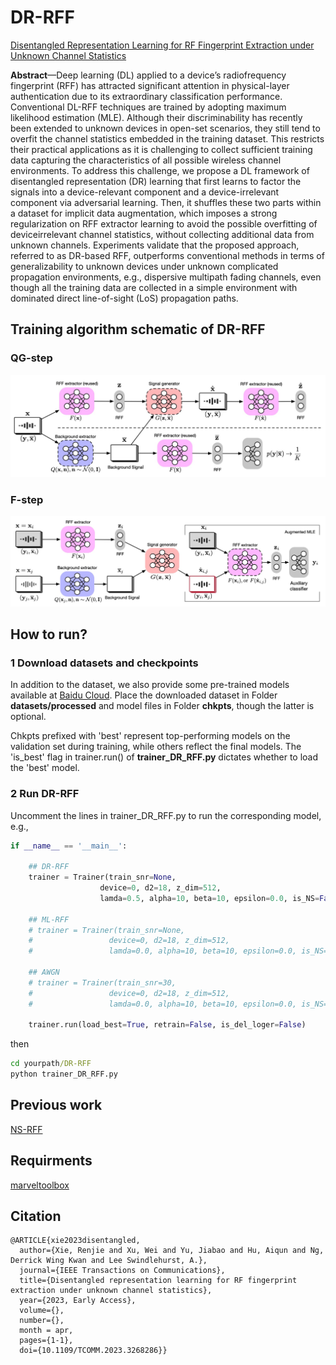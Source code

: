 # DR-RFF
[Disentangled Representation Learning for RF Fingerprint Extraction under Unknown Channel Statistics](https://ieeexplore.ieee.org/document/10105269) 

**Abstract**—Deep learning (DL) applied to a device’s radiofrequency fingerprint (RFF) has attracted significant attention in physical-layer authentication due to its extraordinary classification performance. Conventional DL-RFF techniques are trained by adopting maximum likelihood estimation (MLE). Although their discriminability has recently been extended to unknown devices in open-set scenarios, they still tend to overfit the channel statistics embedded in the training dataset. This restricts their practical applications as it is challenging to collect sufficient training data capturing the characteristics of all possible wireless channel environments. To address this challenge, we propose a DL framework of disentangled representation (DR) learning that first learns to factor the signals into a device-relevant component and a device-irrelevant component via adversarial learning. Then, it shuffles these two parts within a dataset for implicit data augmentation, which imposes a strong regularization on RFF extractor learning to avoid the possible overfitting of deviceirrelevant channel statistics, without collecting additional data from unknown channels. Experiments validate that the proposed approach, referred to as DR-based RFF, outperforms conventional methods in terms of generalizability to unknown devices under unknown complicated propagation environments, e.g., dispersive multipath fading channels, even though all the training data are collected in a simple environment with dominated direct line-of-sight (LoS) propagation paths.


## Training algorithm schematic of DR-RFF

### QG-step
![QG-step](./QG-step.jpg "DR-RFF:QG-step")

### F-step
![F-step](./F-step.jpg "DR-RFF:F-step")

## How to run?
### 1 Download datasets and checkpoints
In addition to the dataset, we also provide some pre-trained models available at [Baidu Cloud](https://pan.baidu.com/s/1nQ6wa9ak8hJNdUPtyFKvNA?pwd=uxh9). Place the downloaded dataset in Folder **datasets/processed** and model files in Folder **chkpts**, though the latter is optional.

Chkpts prefixed with 'best' represent top-performing models on the validation set during training, while others reflect the final models. The 'is_best' flag in trainer.run() of **trainer_DR_RFF.py** dictates whether to load the 'best' model.


### 2 Run DR-RFF
Uncomment the lines in trainer_DR_RFF.py to run the corresponding model, e.g.,
```python
if __name__ == '__main__':

    ## DR-RFF
    trainer = Trainer(train_snr=None,
                    device=0, d2=18, z_dim=512, 
                    lamda=0.5, alpha=10, beta=10, epsilon=0.0, is_NS=False, is_HP=True, is_FIR=False)

    ## ML-RFF
    # trainer = Trainer(train_snr=None,
    #                 device=0, d2=18, z_dim=512, 
    #                 lamda=0.0, alpha=10, beta=10, epsilon=0.0, is_NS=False, is_HP=True, is_FIR=False)

    ## AWGN
    # trainer = Trainer(train_snr=30,
    #                 device=0, d2=18, z_dim=512, 
    #                 lamda=0.0, alpha=10, beta=10, epsilon=0.0, is_NS=False, is_HP=True, is_FIR=False)
    
    trainer.run(load_best=True, retrain=False, is_del_loger=False)
```
then
```cmd
cd yourpath/DR-RFF
python trainer_DR_RFF.py
```

## Previous work
[NS-RFF](https://github.com/xrj-com/NS-RFF)

## Requirments
[marveltoolbox](https://github.com/xrj-com/marveltoolbox)


## Citation
```
@ARTICLE{xie2023disentangled,
  author={Xie, Renjie and Xu, Wei and Yu, Jiabao and Hu, Aiqun and Ng, Derrick Wing Kwan and Lee Swindlehurst, A.},
  journal={IEEE Transactions on Communications}, 
  title={Disentangled representation learning for RF fingerprint extraction under unknown channel statistics}, 
  year={2023, Early Access},
  volume={},
  number={},
  month = apr,
  pages={1-1},
  doi={10.1109/TCOMM.2023.3268286}}
```